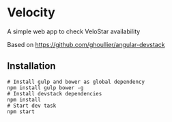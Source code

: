 # Velocity

A simple web app to check VeloStar availability

Based on https://github.com/ghoullier/angular-devstack


## Installation

```
# Install gulp and bower as global dependency
npm install gulp bower -g
# Install devstack dependencies
npm install
# Start dev task
npm start
```

